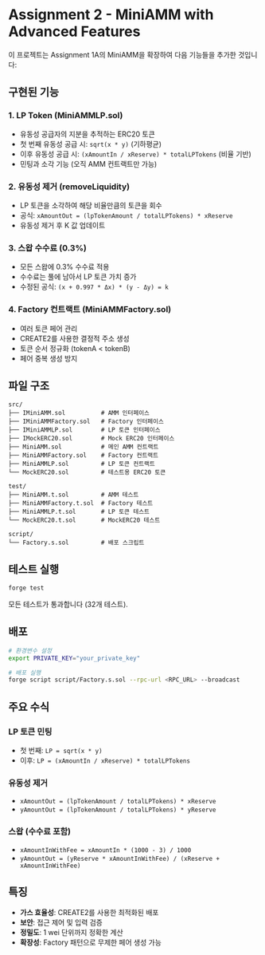 # Assignment 2 - MiniAMM with Advanced Features

이 프로젝트는 Assignment 1A의 MiniAMM을 확장하여 다음 기능들을 추가한 것입니다:

## 구현된 기능

### 1. LP Token (MiniAMMLP.sol)
- 유동성 공급자의 지분을 추적하는 ERC20 토큰
- 첫 번째 유동성 공급 시: `sqrt(x * y)` (기하평균)
- 이후 유동성 공급 시: `(xAmountIn / xReserve) * totalLPTokens` (비율 기반)
- 민팅과 소각 기능 (오직 AMM 컨트랙트만 가능)

### 2. 유동성 제거 (removeLiquidity)
- LP 토큰을 소각하여 해당 비율만큼의 토큰을 회수
- 공식: `xAmountOut = (lpTokenAmount / totalLPTokens) * xReserve`
- 유동성 제거 후 K 값 업데이트

### 3. 스왑 수수료 (0.3%)
- 모든 스왑에 0.3% 수수료 적용
- 수수료는 풀에 남아서 LP 토큰 가치 증가
- 수정된 공식: `(x + 0.997 * Δx) * (y - Δy) = k`

### 4. Factory 컨트랙트 (MiniAMMFactory.sol)
- 여러 토큰 페어 관리
- CREATE2를 사용한 결정적 주소 생성
- 토큰 순서 정규화 (tokenA < tokenB)
- 페어 중복 생성 방지

## 파일 구조

```
src/
├── IMiniAMM.sol          # AMM 인터페이스
├── IMiniAMMFactory.sol   # Factory 인터페이스
├── IMiniAMMLP.sol        # LP 토큰 인터페이스
├── IMockERC20.sol        # Mock ERC20 인터페이스
├── MiniAMM.sol           # 메인 AMM 컨트랙트
├── MiniAMMFactory.sol    # Factory 컨트랙트
├── MiniAMMLP.sol         # LP 토큰 컨트랙트
└── MockERC20.sol         # 테스트용 ERC20 토큰

test/
├── MiniAMM.t.sol         # AMM 테스트
├── MiniAMMFactory.t.sol  # Factory 테스트
├── MiniAMMLP.t.sol       # LP 토큰 테스트
└── MockERC20.t.sol       # MockERC20 테스트

script/
└── Factory.s.sol         # 배포 스크립트
```

## 테스트 실행

```bash
forge test
```

모든 테스트가 통과합니다 (32개 테스트).

## 배포

```bash
# 환경변수 설정
export PRIVATE_KEY="your_private_key"

# 배포 실행
forge script script/Factory.s.sol --rpc-url <RPC_URL> --broadcast
```

## 주요 수식

### LP 토큰 민팅
- 첫 번째: `LP = sqrt(x * y)`
- 이후: `LP = (xAmountIn / xReserve) * totalLPTokens`

### 유동성 제거
- `xAmountOut = (lpTokenAmount / totalLPTokens) * xReserve`
- `yAmountOut = (lpTokenAmount / totalLPTokens) * yReserve`

### 스왑 (수수료 포함)
- `xAmountInWithFee = xAmountIn * (1000 - 3) / 1000`
- `yAmountOut = (yReserve * xAmountInWithFee) / (xReserve + xAmountInWithFee)`

## 특징

- **가스 효율성**: CREATE2를 사용한 최적화된 배포
- **보안**: 접근 제어 및 입력 검증
- **정밀도**: 1 wei 단위까지 정확한 계산
- **확장성**: Factory 패턴으로 무제한 페어 생성 가능
